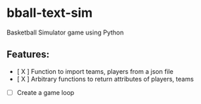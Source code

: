 # bball-text-sim
Basketball Simulator game using Python
## Features:
- [ X ] Function to import teams, players from a json file
- [ X ] Arbitrary functions to return attributes of players, teams
- [ ] Create a game loop
